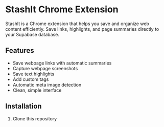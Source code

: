 # StashIt Chrome Extension

StashIt is a Chrome extension that helps you save and organize web content efficiently. Save links, highlights, and page summaries directly to your Supabase database.

## Features

- Save webpage links with automatic summaries
- Capture webpage screenshots
- Save text highlights
- Add custom tags
- Automatic meta image detection
- Clean, simple interface

## Installation

1. Clone this repository